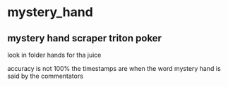 # mystery_hand
## mystery hand scraper triton poker

look in folder hands for tha juice

accuracy is not 100% the timestamps are when the word mystery hand is said by the commentators 
